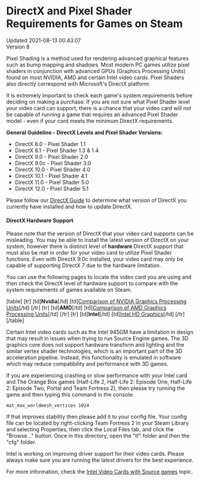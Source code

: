 # DirectX and Pixel Shader Requirements for Games on Steam
Updated 2021-08-13 00.43.07  
Version 8  

Pixel Shading is a method used for rendering advanced graphical features such as bump mapping and shadows. Most modern PC games utilize pixel shaders in conjunction with advanced GPUs (Graphics Processing Units) found on most NVIDIA, AMD and certain Intel video cards. Pixel Shaders also directly correspond with Microsoft's DirectX platform.  
  
It is extremely important to check each game's system requirements before deciding on making a purchase. If you are not sure what Pixel Shader level your video card can support, there is a chance that your video card will not be capable of running a game that requires an advanced Pixel Shader model - even if your card meets the minimum DirectX requirements.  
  
**General Guideline - DirectX Levels and Pixel Shader Versions:**  
* DirectX 8.0 - Pixel Shader 1.1
* DirectX 8.1 - Pixel Shader 1.3 & 1.4
* DirectX 9.0 - Pixel Shader 2.0
* DirectX 9.0c - Pixel Shader 3.0
* DirectX 10.0 - Pixel Shader 4.0
* DirectX 10.1 - Pixel Shader 4.1
* DirectX 11.0 - Pixel Shader 5.0
* DirectX 12.0 - Pixel Shader 5.1
  
Please follow our [DirectX Guide](https://help.steampowered.com/en/faqs/view/4B27-B0DC-AC7D-3869) to determine what version of DirectX you currently have installed and how to update DirectX.  
  
#### DirectX Hardware Support
Please note that the version of DirectX that your video card supports can be misleading. You may be able to install the latest version of DirectX on your system, however there is distinct level of **hardware** DirectX support that must also be met in order for your video card to utilize Pixel Shader functions. Even with DirectX 9.0c installed, your video card may only be capable of supporting DirectX 7 due to the hardware limitation.  
  
You can use the following pages to locate the video card you are using and then check the DirectX level of hardware support to compare with the system requirements of games available on Steam.  
  
[table]                [tr]              [td]**Nvidia**[/td]              [td][Comparison of NVIDIA Graphics Processing Units](http://en.wikipedia.org/wiki/Comparison_of_NVIDIA_Graphics_Processing_Units)[/td]          [/tr]          [tr]              [td]**AMD**[/td]              [td][Comparison of AMD Graphics Processing Units](https://en.wikipedia.org/wiki/List_of_AMD_graphics_processing_units)[/td]          [/tr]          [tr]              [td]**Intel**[/td]              [td][Intel HD Graphics](https://en.wikipedia.org/wiki/Intel_Graphics_Technology)[/td]          [/tr]        [/table]  
  
Certain Intel video cards such as the Intel 945GM have a limitation in design that may result in issues when trying to run Source Engine games. The 3D graphics core does not support hardware transform and lighting and the similar vertex shader technologies, which is an important part of the 3D acceleration pipeline. Instead, this functionality is emulated in software which may reduce compatibility and performance with 3D games.  
  
If you are experiencing crashing or slow performance with your Intel card and The Orange Box games (Half-Life 2, Half-Life 2: Episode One, Half-Life 2: Episode Two, Portal and Team Fortress 2), then please try running the game and then typing this command in the console:  
  
`mat_max_worldmesh_vertices 1024`  
  
If that improves stability then please add it to your config file. Your config file can be located by right-clicking Team Fortress 2 in your Steam Library and selecting Properties, then click the Local Files tab, and click the "Browse..." button. Once in this directory, open the "tf" folder and then the "cfg" folder.  
  
Intel is working on improving driver support for their video cards. Please always make sure you are running the latest drivers for the best experience.  
  
For more information, check the [Intel Video Cards with Source games](https://help.steampowered.com/en/faqs/view/693A-35F5-00A7-D7F5) topic.